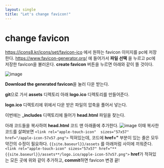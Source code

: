 ```yaml
---
layout: single
title: "Let's change favicon!"
---
```


# change favicon
https://icons8.kr/icons/set/favicon-ico 에서 원하는 favicon 이미지를 pc에 저장한다.
https://www.favicon-generator.org/ 에 들어가서 **파일 선택** 을 누르고 pc에 저장한 favicon을 불러온다.
**create favicon** 버튼을 누르면 아래와 같이 뜰 것이다.

![image](https://user-images.githubusercontent.com/84231143/146337026-ace63af2-8d41-4893-aeb7-7a08d069b591.png)

**Download the generated favicon**을 눌러 다운 받는다.

**git**으로 가서 **assets** 디렉토리 아래 **logo.ico** 디렉토리를 만들어준다. 

**logo.ico** 디렉토리에 위에서 다운 받은 파일의 압축을 풀어서 넣는다.

이번에는 **_includes** 디렉토리에 들어가 **head.html** 파일을 찾는다.

아래 코드들을 복사하여 **head.html** 코드 맨 아래줄에 추가한다.
![image](https://user-images.githubusercontent.com/84231143/146337695-169dbd55-0f53-4ff7-984d-6c1117509d3a.png)
이때 복사한 코드를 살펴보면 `<link rel="apple-touch-icon"  sizes="57x57"  href="/apple-icon-57x57.png">` 적혀있는데, 코드에 **href="** 부분이 있는 줄은 모두 약간의 수정이 필요하다.
`{{site.baseurl}}/assets` 를 아래처럼 사이에 끼워준다.
`<link rel="apple-touch-icon" sizes="57x57" href="**{{site.baseurl}}/assets**/logo.ico/apple-icon-57x57.png">`
**href**가 적혀있는 모든 곳에 위와 같이 추가하고, **commit**하면 favicon 변경 끝!
